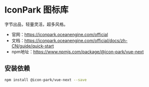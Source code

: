 # IconPark 图标库

字节出品，轻量灵活，超多风格。

- 官网：https://iconpark.oceanengine.com/official
- 文档：https://iconpark.oceanengine.com/official/docs/zh-CN/guide/quick-start
- npm地址：https://www.npmjs.com/package/@icon-park/vue-next


## 安装依赖
```bash
npm install @icon-park/vue-next --save
```
